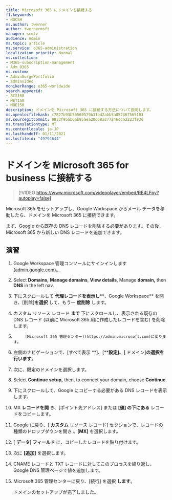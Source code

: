 ```yaml
---
title: Microsoft 365 にドメインを接続する
f1.keywords:
- NOCSH
ms.author: twerner
author: twernermsft
manager: scotv
audience: Admin
ms.topic: article
ms.service: o365-administration
localization_priority: Normal
ms.collection:
- M365-subscription-management
- Adm_O365
ms.custom:
- AdminSurgePortfolio
- adminvideo
monikerRange: o365-worldwide
search.appverid:
- BCS160
- MET150
- MOE150
description: ドメインを Microsoft 365 に接続する方法について説明します。
ms.openlocfilehash: c7827b93b56560579b31bd2abb5a852467565103
ms.sourcegitcommit: 9833f95ab6ab95aea20d68a277246dca2223f93d
ms.translationtype: MT
ms.contentlocale: ja-JP
ms.lasthandoff: 01/11/2021
ms.locfileid: "49794644"
---
```

# <a name="connect-your-domain-to-microsoft-365-for-business"></a>ドメインを Microsoft 365 for business に接続する

> [!VIDEO https://www.microsoft.com/videoplayer/embed/RE4LFpy?autoplay=false]

Microsoft 365 をセットアップし、Google Workspace からメール データを移動したら、ドメインを Microsoft 365 に接続できます。 

まず、Google から既存の DNS レコードを削除する必要があります。その後、Microsoft 365 から新しい DNS レコードを追加できます。

## <a name="try-it"></a>演習

1. Google Workspace 管理コンソールにサインインします[(admin.google.com)。](https://admin.google.com)
1. Select **Domains,** **Manage domains**, **View details**, Manage **domain,** then **DNS** in the left nav.
1. 下にスクロールして **代理レコードを表示し****、Google Workspace** を開き、[削除]**を選択** して、もう一 **度削除** します。
1. カスタム リソース レコード **まで** 下にスクロールし、表示される既存の DNS レコード (以前に Microsoft 365 用に作成したレコードを含む) を削除します。
1. 
            [Microsoft 365 管理センター](https://admin.microsoft.com)に戻ります。
1. 左側のナビゲーションで、[すべて表示 **]、[****設定]、[** ドメイン]**の選択を行います**。
1. 次に、既定のドメインを選択します。
1. Select **Continue setup,** then, to connect your domain, choose  **Continue**.
1. 下にスクロールして、Google にコピーする必要がある DNS レコードを表示します。
1. MX **レコードを開** き、[ポイント先アドレス] または **[値] の下にある** レコードをコピーします。
1. Google に戻り、[ **カスタム** リソース レコード] セクションで、レコードの種類のドロップダウンを開き **、[MX]** を選択します。
1. [ **データ] フィールド** に、コピーしたレコードを貼り付けます。
1. 次に **[追加]** を選択します。
1. CNAME レコードと TXT レコードに対してこのプロセスを繰り返し、Google DNS 管理ページで値を追加します。
1. Microsoft 365 管理センターに戻り、[続行] を選択 **します**。

    ドメインのセットアップが完了しました。
